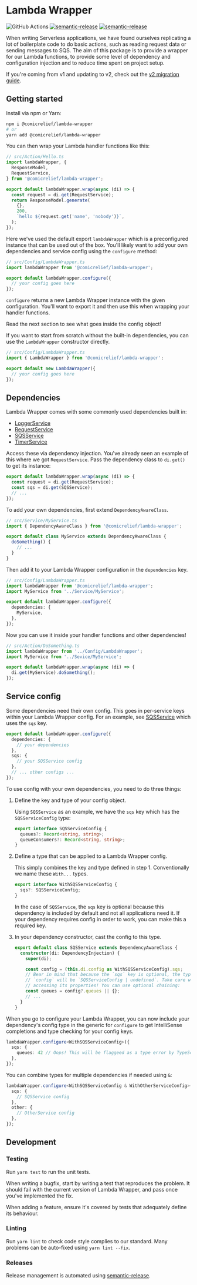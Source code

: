 # Lambda Wrapper

![GitHub Actions](https://github.com/comicrelief/lambda-wrapper/actions/workflows/main.yml/badge.svg)
[![semantic-release](https://img.shields.io/badge/%20%20%F0%9F%93%A6%F0%9F%9A%80-semantic--release-e10079.svg)](https://github.com/semantic-release/semantic-release)
[![semantic-release](https://badge.fury.io/js/%40comicrelief%2Flambda-wrapper.svg)](https://www.npmjs.com/package/@comicrelief/lambda-wrapper)

When writing Serverless applications, we have found ourselves replicating a lot of boilerplate code to do basic actions, such as reading request data or sending messages to SQS. The aim of this package is to provide a wrapper for our Lambda functions, to provide some level of dependency and configuration injection and to reduce time spent on project setup.

If you're coming from v1 and updating to v2, check out the [v2 migration guide](docs/migration/v2.md).

## Getting started

Install via npm or Yarn:

```bash
npm i @comicrelief/lambda-wrapper
# or
yarn add @comicrelief/lambda-wrapper
```

You can then wrap your Lambda handler functions like this:

```ts
// src/Action/Hello.ts
import lambdaWrapper, {
  ResponseModel,
  RequestService,
} from '@comicrelief/lambda-wrapper';

export default lambdaWrapper.wrap(async (di) => {
  const request = di.get(RequestService);
  return ResponseModel.generate(
    {},
    200,
    `hello ${request.get('name', 'nobody')}`,
  );
});
```

Here we've used the default export `lambdaWrapper` which is a preconfigured instance that can be used out of the box. You'll likely want to add your own dependencies and service config using the `configure` method:

```ts
// src/Config/LambdaWrapper.ts
import lambdaWrapper from '@comicrelief/lambda-wrapper';

export default lambdaWrapper.configure({
  // your config goes here
});
```

`configure` returns a new Lambda Wrapper instance with the given configuration. You'll want to export it and then use this when wrapping your handler functions.

Read the next section to see what goes inside the config object!

If you want to start from scratch without the built-in dependencies, you can use the `LambdaWrapper` constructor directly.

```ts
// src/Config/LambdaWrapper.ts
import { LambdaWrapper } from '@comicrelief/lambda-wrapper';

export default new LambdaWrapper({
  // your config goes here
});
```

## Dependencies

Lambda Wrapper comes with some commonly used dependencies built in:

- [LoggerService](docs/services/LoggerService.md)
- [RequestService](docs/services/RequestService.md)
- [SQSService](docs/services/SQSService.md)
- [TimerService](docs/services/TimerService.md)

Access these via dependency injection. You've already seen an example of this where we got `RequestService`. Pass the dependency class to `di.get()` to get its instance:

```ts
export default lambdaWrapper.wrap(async (di) => {
  const request = di.get(RequestService);
  const sqs = di.get(SQSService);
  // ...
});
```

To add your own dependencies, first extend `DependencyAwareClass`.

```ts
// src/Service/MyService.ts
import { DependencyAwareClass } from '@comicrelief/lambda-wrapper';

export default class MyService extends DependencyAwareClass {
  doSomething() {
    // ...
  }
}
```

Then add it to your Lambda Wrapper configuration in the `dependencies` key.

```ts
// src/Config/LambdaWrapper.ts
import lambdaWrapper from '@comicrelief/lambda-wrapper';
import MyService from '../Service/MyService';

export default lambdaWrapper.configure({
  dependencies: {
    MyService,
  },
});
```

Now you can use it inside your handler functions and other dependencies!

```ts
// src/Action/DoSomething.ts
import lambdaWrapper from '../Config/LambdaWrapper';
import MyService from '../Sevice/MyService';

export default lambdaWrapper.wrap(async (di) => {
  di.get(MyService).doSomething();
});
```

## Service config

Some dependencies need their own config. This goes in per-service keys within your Lambda Wrapper config. For an example, see [SQSService](docs/services/SQSService.md) which uses the `sqs` key.

```ts
export default lambdaWrapper.configure({
  dependencies: {
    // your dependencies
  },
  sqs: {
    // your SQSService config
  },
  // ... other configs ...
});
```

To use config with your own dependencies, you need to do three things:

1. Define the key and type of your config object.

   Using `SQSService` as an example, we have the `sqs` key which has the `SQSServiceConfig` type:

   ```ts
   export interface SQSServiceConfig {
     queues?: Record<string, string>;
     queueConsumers?: Record<string, string>;
   }
   ```

2. Define a type that can be applied to a Lambda Wrapper config.

   This simply combines the key and type defined in step 1. Conventionally we name these `With...` types.

   ```ts
   export interface WithSQSServiceConfig {
     sqs?: SQSServiceConfig;
   }
   ```

   In the case of `SQSService`, the `sqs` key is optional because this dependency is included by default and not all applications need it. If your dependency requires config in order to work, you can make this a required key.

3. In your dependency constructor, cast the config to this type.

   ```ts
   export default class SQSService extends DependencyAwareClass {
     constructor(di: DependencyInjection) {
       super(di);

       const config = (this.di.config as WithSQSServiceConfig).sqs;
       // Bear in mind that because the `sqs` key is optional, the type of
       // `config` will be `SQSServiceConfig | undefined`. Take care when
       // accessing its properties! You can use optional chaining:
       const queues = config?.queues || {};
       // ...
     }
   }
   ```

When you go to configure your Lambda Wrapper, you can now include your dependency's config type in the generic for `configure` to get IntelliSense completions and type checking for your config keys.

```ts
lambdaWrapper.configure<WithSQSServiceConfig>({
  sqs: {
    queues: 42 // Oops! This will be flaggeed as a type error by TypeScript
  },
});
```

You can combine types for multiple dependencies if needed using `&`:

```ts
lambdaWrapper.configure<WithSQSServiceConfig & WithOtherServiceConfig>({
  sqs: {
    // SQSService config
  },
  other: {
    // OtherService config
  },
});
```

## Development

### Testing

Run `yarn test` to run the unit tests.

When writing a bugfix, start by writing a test that reproduces the problem. It should fail with the current version of Lambda Wrapper, and pass once you've implemented the fix.

When adding a feature, ensure it's covered by tests that adequately define its behaviour.

### Linting

Run `yarn lint` to check code style complies to our standard. Many problems can be auto-fixed using `yarn lint --fix`.

### Releases

Release management is automated using [semantic-release](https://www.npmjs.com/package/semantic-release).
